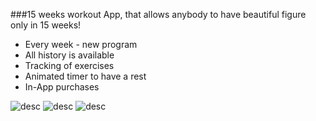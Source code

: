 ###15 weeks workout
App, that allows anybody to have beautiful figure only in 15 weeks!

 - Every week - new program
 - All history is available
 - Tracking of exercises
 - Animated timer to have a rest
 - In-App purchases

![desc](https://github.com/megawina/15-weeks/blob/master/Screenshots%2015-weeks_1.0/scr4.png) ![desc](https://github.com/megawina/15-weeks/blob/master/Screenshots%2015-weeks_1.0/scr4.png) ![desc](https://github.com/megawina/15-weeks/blob/master/Screenshots%2015-weeks_1.0/scr4.png)

